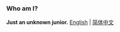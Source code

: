 ### Who am I?
**Just an unknown junior.**
[English](https://github.com/HoleHolo/blob/main/README.md) | [简体中文](https://github.com/HoleHolo/blob/main/README-zh-CN.md)
